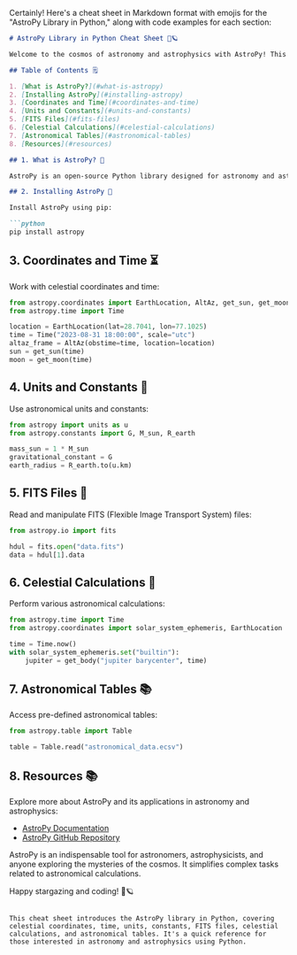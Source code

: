 Certainly! Here's a cheat sheet in Markdown format with emojis for the "AstroPy Library in Python," along with code examples for each section:

```markdown
# AstroPy Library in Python Cheat Sheet 🌌🪐

Welcome to the cosmos of astronomy and astrophysics with AstroPy! This cheat sheet will guide you through the essential features of the AstroPy library and provide code examples for better understanding. Don't forget to follow the author, [Fardeen Ahmad Khan](https://github.com/I-Fardeen), for more Python insights and scientific explorations! 🌟

## Table of Contents 🗒️

1. [What is AstroPy?](#what-is-astropy)
2. [Installing AstroPy](#installing-astropy)
3. [Coordinates and Time](#coordinates-and-time)
4. [Units and Constants](#units-and-constants)
5. [FITS Files](#fits-files)
6. [Celestial Calculations](#celestial-calculations)
7. [Astronomical Tables](#astronomical-tables)
8. [Resources](#resources)

## 1. What is AstroPy? 🌌

AstroPy is an open-source Python library designed for astronomy and astrophysics. It provides tools and functions for working with celestial coordinates, time, units, constants, FITS files, and various astronomical calculations.

## 2. Installing AstroPy 🚀

Install AstroPy using pip:

```python
pip install astropy
```

## 3. Coordinates and Time ⏳

Work with celestial coordinates and time:

```python
from astropy.coordinates import EarthLocation, AltAz, get_sun, get_moon
from astropy.time import Time

location = EarthLocation(lat=28.7041, lon=77.1025)
time = Time("2023-08-31 18:00:00", scale="utc")
altaz_frame = AltAz(obstime=time, location=location)
sun = get_sun(time)
moon = get_moon(time)
```

## 4. Units and Constants 🌠

Use astronomical units and constants:

```python
from astropy import units as u
from astropy.constants import G, M_sun, R_earth

mass_sun = 1 * M_sun
gravitational_constant = G
earth_radius = R_earth.to(u.km)
```

## 5. FITS Files 📡

Read and manipulate FITS (Flexible Image Transport System) files:

```python
from astropy.io import fits

hdul = fits.open("data.fits")
data = hdul[1].data
```

## 6. Celestial Calculations 🔭

Perform various astronomical calculations:

```python
from astropy.time import Time
from astropy.coordinates import solar_system_ephemeris, EarthLocation

time = Time.now()
with solar_system_ephemeris.set("builtin"):
    jupiter = get_body("jupiter barycenter", time)
```

## 7. Astronomical Tables 📚

Access pre-defined astronomical tables:

```python
from astropy.table import Table

table = Table.read("astronomical_data.ecsv")
```

## 8. Resources 📚

Explore more about AstroPy and its applications in astronomy and astrophysics:

- [AstroPy Documentation](https://docs.astropy.org/en/stable/)
- [AstroPy GitHub Repository](https://github.com/astropy/astropy)

AstroPy is an indispensable tool for astronomers, astrophysicists, and anyone exploring the mysteries of the cosmos. It simplifies complex tasks related to astronomical calculations.

Happy stargazing and coding! 🌌🪐
```

This cheat sheet introduces the AstroPy library in Python, covering celestial coordinates, time, units, constants, FITS files, celestial calculations, and astronomical tables. It's a quick reference for those interested in astronomy and astrophysics using Python.
